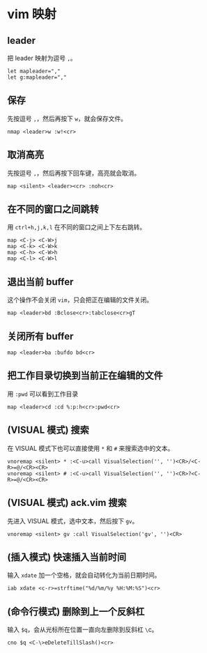 # vim 映射

## leader

把 leader 映射为逗号 `,`。

```
let mapleader=","
let g:mapleader=","
```

## 保存

先按逗号 `,`，然后再按下 `w`，就会保存文件。

```
nmap <leader>w :w!<cr>
```

## 取消高亮

先按逗号 `,`，然后再按下回车键，高亮就会取消。

```
map <silent> <leader><cr> :noh<cr>
```

## 在不同的窗口之间跳转

用 `ctrl+h,j,k,l` 在不同的窗口之间上下左右跳转。

```
map <C-j> <C-W>j
map <C-k> <C-W>k
map <C-h> <C-W>h
map <C-l> <C-W>l
```

## 退出当前 buffer

这个操作不会关闭 `vim`，只会把正在编辑的文件关闭。

```
map <leader>bd :Bclose<cr>:tabclose<cr>gT
```

## 关闭所有 buffer

```
map <leader>ba :bufdo bd<cr>
```

## 把工作目录切换到当前正在编辑的文件

用 `:pwd` 可以看到工作目录

```
map <leader>cd :cd %:p:h<cr>:pwd<cr>
```

## (VISUAL 模式) 搜索

在 VISUAL 模式下也可以直接使用 `*` 和 `#` 来搜索选中的文本。

```
vnoremap <silent> * :<C-u>call VisualSelection('', '')<CR>/<C-R>=@/<CR><CR>
vnoremap <silent> # :<C-u>call VisualSelection('', '')<CR>?<C-R>=@/<CR><CR>
```

## (VISUAL 模式) ack.vim 搜索

先进入 VISUAL 模式，选中文本，然后按下 `gv`。

```
vnoremap <silent> gv :call VisualSelection('gv', '')<CR>
```

## (插入模式) 快速插入当前时间

输入 `xdate` 加一个空格，就会自动转化为当前日期时间。

```
iab xdate <c-r>=strftime("%d/%m/%y %H:%M:%S")<cr>
```

## (命令行模式) 删除到上一个反斜杠

输入 `$q`，会从光标所在位置一直向左删除到反斜杠 `\`c。

```
cno $q <C-\>eDeleteTillSlash()<cr>
```
